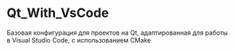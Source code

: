 # Qt_With_VsCode
Базовая конфигурация для проектов на Qt, адаптированная для работы в Visual Studio Code, с использованием CMake
